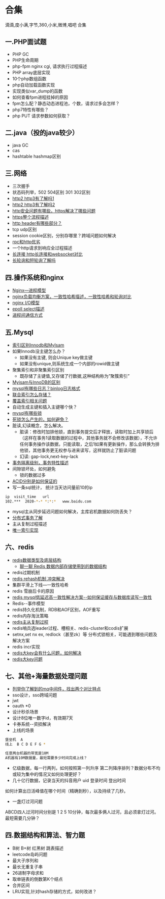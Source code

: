 
# 合集

滴滴,度小满,字节,360,小米,微博,唱吧 合集

## 一.PHP面试题

* PHP GC
* PHP生命周期
* php-fpm  nginx  cgi, 请求执行过程描述
* PHP array底层实现
* 10个php数组函数
* php自动加载函数实现
* 实现类似var_dump的函数
* 如何查看fpm进程挂掉的原因
* fpm怎么配？静态动态进程池，个数，请求过多会怎样？
* php7特性有哪些？
* php PUT 请求参数如何获取？

## 二.java（投的java较少）

* java GC
* cas
* hashtable  hashmap区别

## 三.网络

* 三次握手
* 状态码列举，502  504区别  301  302区别
* [http2  http3有了解吗1][2]
* [http2  http3有了解吗2][23]
* [http安全问题有哪些，https解决了哪些问题][30]
* [https整个流程描述][29]
* [http header有哪些部分？][3]
* tcp udp区别
* session  cookie区别，分别存哪里？跨域问题如何解决
* [rpc和http优劣][1]
* 一个http请求到响应全过程描述
* [长连接 http长连接和websocket对比][4]
* [长轮询和短轮询了解吗][5]

## 四.操作系统和nginx

* [Nginx—进程模型][6]
* [nginx负载均衡方案，一致性哈希描述，一致性哈希和轮询对比][7]
* [nginx I/O模型][8]
* [epoll select描述][9]
* [进程间通信方式][10]

## 五.Mysql

* [索引区别Innodb和MyIsam][11]
* 如果Innodb没主键怎么办？
  * 如果没有主键, 则会Unique key做主键
  * 如果没有unique,则系统生成一个内部的rowid做主键
* 聚集索引和非聚集索引区别
  * 既存储了主键值,又存储了行数据,这种结构称为”聚簇索引”
* [Myisam与InnoDB的区别][12]
* [mysql有哪些日志？binlog日志格式][13]
* [联合索引怎么存储？][14]
* [覆盖索引相关问题][15]
* 自动生成主键和插入主键哪个快？
* [mysql有哪些锁][16]
* [死锁怎么产生的，如何避免？][17]
* 脏读,幻读概念，怎么解决。
  * 脏读：修改时加排他锁，直到事务提交后才释放，读取时加上共享锁后（这样在事务1读取数据的过程中，其他事务就不会修改该数据），不允许任何事务操作该数据，只能读取，之后1如果有更新操作，那么会转换为排他锁，其他事务更无权参与进来读写，这样就防止了脏读问题
  * 幻读: gap-lock,next-key-lack
* [事务隔离级别，事务特性描述][18]
* 间隙锁坏处，如何避免
  * 锁的数据过多
* [ACID分别是如何保证的][19]
* 写一条sql统计， 统计当天访问量前10的ip

```sh
ip  visit_time   url
102.***  2020-*-* *:*:*   www.baidu.com
```

* mysql主从同步延迟问题如何解决，主库宕机数据如何防丢失？
* [分布式事务了解][24]
* 主从复制过程描述
* [唯一索引实现][20]

## 六、redis

* [redis数据类型及底层结构][21]
  * [聊一聊 Redis 数据内部存储使用到的数据结构][31]
* redis过期机制
* [redis rehash机制 冲突解决][22]
* 集群平滑上下线—一致性哈希
* redis 雪崩后卡的原因
* [redis mysql低延迟高一致性解决方案--如何保证缓存与数据库读写一致性][22]
* Redis--事件模型
* redis持久化机制，RDB和AOF区别，AOF重写
* redis内存淘汰策略
* [redis主从复制过程][28]
* redis哨兵选leader过程、槽相关、redis-cluster和codis扩展
* setnx,set nx ex, redlock（甚至zk）等  分布式锁相关，可能遇到哪些问题及解决方案
* redis incr实现
* [redis大key会有什么问题，如何解决][26]
* [redis大key问题][27]

## 七、其他+海量数据处理问题

* [列举你了解到的mq中间件，找出两个对比特点][25]
* sso设计，sso跨域问题
* jwt
* oauth *0
* 设计秒杀场景
* 设计8位唯一数字id，有效期7天
* 卡券系统--资损解决
* 上线的场景

```sh
堡垒机  A
线上  B C D E F G *

任意两台机器的带宽是10M
A机器有10M数据量，最短需要多少时间完成上线？
```

* 亿级数据，每一行两列，如何按照第一列升序 第二列降序排列？数据分布不均或较为集中的情况又如何处理更好？
* 几十亿行数据，记录当天的抖音用户  uid  登录时间  登出时间

如何计算出日活峰值在哪个时间（精确到秒），以及持续了几秒。

* 一盏灯过河问题  

ABCD四人过河时间分别是 1 2 5 10分钟，每次最多俩人过河，且必须拿灯过河。最短需要几分钟？

## 四.数据结构和算法、智力题

* B树  B+树 红黑树 跳表描述
* leetcode岛屿问题
* 最大子序列和
* 最长无重复子串
* 26进制字母求和
* 取单链表的倒数第K个结点
* 合并区间
* LRU实现,针对hash存储的方式，如何改进？

[1]: https://segmentfault.com/a/1190000015920678
[2]: https://juejin.im/post/5d9abde7e51d4578110dc77f
[3]: https://blog.csdn.net/qq_42218123/article/details/80664302
[4]: https://www.cnblogs.com/Catherine001/p/8359153.html
[5]: https://cloud.tencent.com/developer/article/1076547
[6]: https://blog.csdn.net/u013291818/article/details/61428269
[7]: https://juejin.im/post/5b8f93576fb9a05d11175b8d
[8]: https://www.cnblogs.com/chuyiwang/p/9884041.html
[9]: https://segmentfault.com/a/1190000003063859
[10]: https://www.jianshu.com/p/c1015f5ffa74
[11]: https://blog.csdn.net/LJFPHP/article/details/80029968
[12]: https://troywu0.gitbooks.io/interview/content/mysql%E4%B8%ADmyisam%E5%92%8Cinnodb%E7%9A%84%E5%8C%BA%E5%88%AB.html
[13]: https://database.51cto.com/art/201806/576300.htm
[14]: https://juejin.im/post/5e57ac99e51d45270e212534
[15]: https://juejin.im/post/5e412378f265da5709701282
[16]: https://juejin.im/post/5b82e0196fb9a019f47d1823
[17]: https://blog.csdn.net/hj605635529/article/details/69214903
[18]: https://www.jianshu.com/p/06f3542240b4
[19]: https://www.cnblogs.com/rjzheng/p/10841031.html
[20]: https://juejin.im/post/5bd7a97de51d45400d5d7b18
[21]: https://luoming1224.github.io/2018/11/12/[redis%E5%AD%A6%E4%B9%A0%E7%AC%94%E8%AE%B0]redis%E6%B8%90%E8%BF%9B%E5%BC%8Frehash%E6%9C%BA%E5%88%B6/
[22]: https://juejin.im/post/5c96fb795188252d5f0fdff2
[23]: https://zhuanlan.zhihu.com/p/159274359?hmsr=toutiao.io&utm_medium=toutiao.io&utm_source=toutiao.io
[24]: https://juejin.im/post/5b5a0bf9f265da0f6523913b
[25]: https://juejin.im/post/5b41fe36e51d45191252e79e
[26]: https://www.jianshu.com/p/c934ddbdd5de
[27]: https://xiaoyue26.github.io/2020/03/23/2020-03/redis%E5%A4%A7key%E9%97%AE%E9%A2%98/
[28]: https://www.cnblogs.com/kismetv/p/9236731.html
[29]: https://cloud.tencent.com/developer/article/1425339
[30]: https://cloud.tencent.com/developer/news/331716
[31]: https://mp.weixin.qq.com/s/AEc2yOJ1unCIvvaClc7b5Q